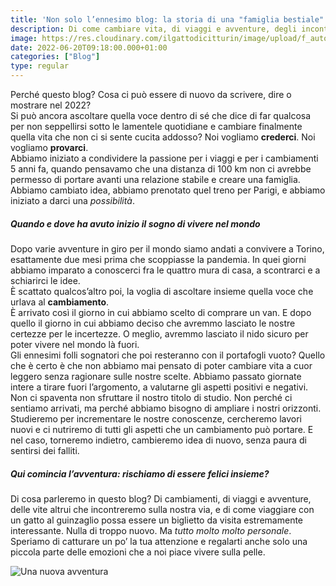 ```yaml
---
title: 'Non solo l’ennesimo blog: la storia di una "famiglia bestiale"'
description: Di come cambiare vita, di viaggi e avventure, degli incontri sulla via, di come viaggiare con un gatto al guinzaglio.
image: https://res.cloudinary.com/ilgattodicitturin/image/upload/f_auto,q_auto,w_800,dpr_auto/v1655735460/Articoli/questo_blog_1.2_snz7mt.jpg
date: 2022-06-20T09:18:00.000+01:00
categories: ["Blog"]
type: regular
---
```


Perché questo blog? Cosa ci può essere di nuovo da scrivere, dire o mostrare nel 2022?  
Si può ancora ascoltare quella voce dentro di sé che dice di far qualcosa per non seppellirsi sotto le lamentele quotidiane e cambiare finalmente quella vita che non ci si sente cucita addosso? Noi vogliamo **crederci**. Noi vogliamo **provarci**.  
Abbiamo iniziato a condividere la passione per i viaggi e per i cambiamenti 5 anni fa, quando pensavamo che una distanza di 100 km non ci avrebbe permesso di portare avanti una relazione stabile e creare una famiglia. Abbiamo cambiato idea, abbiamo prenotato quel treno per Parigi, e abbiamo iniziato a darci una *possibilità*. 

##### Quando e dove ha avuto inizio il sogno di vivere nel mondo
Dopo varie avventure in giro per il mondo siamo andati a convivere a Torino, esattamente due mesi prima che scoppiasse la pandemia. In quei giorni abbiamo imparato a conoscerci fra le quattro mura di casa, a scontrarci e a schiarirci le idee.   
È scattato qualcos’altro poi, la voglia di ascoltare insieme quella voce che urlava al **cambiamento**.  
È arrivato così il giorno in cui abbiamo scelto di comprare un van. E dopo quello il giorno in cui abbiamo deciso che avremmo lasciato le nostre certezze per le incertezze. O meglio, avremmo lasciato il nido sicuro per poter vivere nel mondo là fuori.  
Gli ennesimi folli sognatori che poi resteranno con il portafogli vuoto? Quello che è certo è che non abbiamo mai pensato di poter cambiare vita a cuor leggero senza ragionare sulle nostre scelte. Abbiamo passato giornate intere a tirare fuori l’argomento, a valutarne gli aspetti positivi e negativi.  
Non ci spaventa non sfruttare il nostro titolo di studio. Non perché ci sentiamo arrivati, ma perché abbiamo bisogno di ampliare i nostri orizzonti. Studieremo per incrementare le nostre conoscenze, cercheremo lavori nuovi e ci nutriremo di tutti gli aspetti che un cambiamento può portare. E nel caso, torneremo indietro, cambieremo idea di nuovo, senza paura di sentirsi dei falliti.

##### Qui comincia l’avventura: **rischiamo di essere felici insieme?** 
Di cosa parleremo in questo blog? Di cambiamenti, di viaggi e avventure, delle vite altrui che incontreremo sulla nostra via, e di come viaggiare con un gatto al guinzaglio possa essere un biglietto da visita estremamente interessante. Nulla di troppo nuovo. Ma *tutto molto molto personale*. Speriamo di catturare un po’ la tua attenzione e regalarti anche solo una piccola parte delle emozioni che a noi piace vivere sulla pelle.

![Una nuova avventura](https://res.cloudinary.com/ilgattodicitturin/image/upload/f_auto,q_auto,w_800,dpr_auto/v1655735460/Articoli/questo_blog_1.2_snz7mt.jpg)